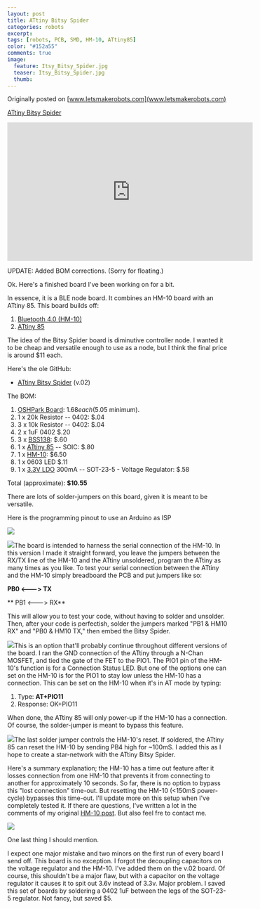 ```yaml
---
layout: post
title: ATtiny Bitsy Spider
categories: robots
excerpt:
tags: [robots, PCB, SMD, HM-10, ATtiny85]
color: "#152a55"
comments: true
image:
  feature: Itsy_Bitsy_Spider.jpg
  teaser: Itsy_Bitsy_Spider.jpg
  thumb:
---
```


Originally posted on [www.letsmakerobots.com](www.letsmakerobots.com)

<a class="btn" href="/files/ATtiny_85__Serial_talking_to_HM_10_v4.zip" target="">ATtiny Bitsy Spider</a>

<div class="flex-video">
<iframe width="560" height="315" src="https://www.youtube.com/embed/wQFeiCescf0" frameborder="0" allowfullscreen></iframe>
</div>

UPDATE: Added BOM corrections. (Sorry for floating.)

Ok. Here's a finished board I've been working on for a bit.

In essence, it is a BLE node board.  It combines an HM-10 board with an ATtiny 85\.  This board builds off:

1.  [Bluetooth 4.0 (HM-10) ](http://letsmakerobots.com/node/38009)
2.  [ATtiny 85](http://letsmakerobots.com/node/39130)

The idea of the Bitsy Spider board is diminutive controller node.  I wanted it to be cheap and versatile enough to use as a node, but I think the final price is around $11 each.

Here's the ole GitHub:

*   [ATtiny Bitsy Spider](https://github.com/Ladvien/HM-10) (v.02)

The BOM:

1.  [OSHPark Board](http://www.oshpark.com/shared_projectss/dTdbdJec): $1.68 each ($5.05 minimum).
2.  1 x 20k Resistor -- 0402: $.04
3.  3 x 10k Resistor -- 0402: $.04
4.  2 x 1uF 0402 $.20
5.  3 x [BSS138](https://www.google.com/#q=bss138): $.60
6.  1 x [ATtiny 85](http://www.mouser.com/ProductDetail/Atmel/ATtiny85-20SU/?qs=8jWQYweyg6N/GXnwAe4Icw==) -- SOIC: $.80
7.  1 x [HM-10](http://imall.iteadstudio.com/im130614001.html): $6.50
8.  1 x 0603 LED $.11
9.  1 x [3.3V LDO](http://www.mouser.com/Search/ProductDetail.aspx?R=MCP1802T-3302I/OTvirtualkey57940000virtualkey579-MCP1802T-3302IOT) 300mA -- SOT-23-5 - Voltage Regulator: $.58

Total (approximate): **$10.55**

There are lots of solder-jumpers on this board, given it is meant to be versatile.  

Here is the programming pinout to use an Arduino as ISP

![](../../images/Incy_Blue.jpg)

![](../../images/Attiny_Bitsy_Spider_--_Solder_Jumpers_for_TX-RX.jpg)The board is intended to harness the serial connection of the HM-10\.  In this version I made it straight forward, you leave the jumpers between the RX/TX line of the HM-10 and the ATtiny unsoldered, program the ATtiny as many times as you like.  To test your serial connection between the ATtiny and the HM-10 simply breadboard the PCB and put jumpers like so:

**PB0 <---> TX**

** PB1 <---> RX**

This will allow you to test your code, without having to solder and unsolder.  Then, after your code is perfectish, solder the jumpers marked "PB1 & HM10 RX" and "PB0 & HM10 TX," then embed the Bitsy Spider.

![](../../images/Attiny_Bitsy_Spider_--_Solder_Jumpers_for_Always_On.jpg)This is an option that'll probably continue throughout different versions of the board.  I ran the GND connection of the ATtiny through a N-Chan MOSFET, and tied the gate of the FET to the PIO1\.  The PIO1 pin of the HM-10's function is for a Connection Status LED.  But one of the options one can set on the HM-10 is for the PIO1 to stay low unless the HM-10 has a connection.  This can be set on the HM-10 when it's in AT mode by typing:

1.  Type: **AT+PIO11**
2.  Response: OK+PIO11

When done, the ATtiny 85 will only power-up if the HM-10 has a connection.  Of course, the solder-jumper is meant to bypass this feature.

![](../../images/Attiny_Bitsy_Spider_--_Solder_Jumpers_for_ATtiny_Reset_Control.jpg)The last solder jumper controls the HM-10's reset.  If soldered, the ATtiny 85 can reset the HM-10 by sending PB4 high for ~100mS.  I added this as I hope to create a star-network with the ATtiny Bitsy Spider.  

Here's a summary explanation; the HM-10 has a time out feature after it losses connection from one HM-10 that prevents it from connecting to another for approximately 10 seconds.  So far, there is no option to bypass this "lost connection" time-out.  But resetting the HM-10 (<150mS power-cycle) bypasses this time-out.  I'll update more on this setup when I've completely tested it.  If there are questions, I've written a lot in the comments of my original [HM-10 post](http://letsmakerobots.com/node/38009).  But also feel fre to contact me.

![](../../images/ATtiny_Bitsy_Spider_--_No_Decoupling.jpg)

One last thing I should mention.  

I expect one major mistake and two minors on the first run of every board I send off.  This board is no exception.  I forgot the decoupling capacitors on the voltage regulator and the HM-10\.  I've added them on the v.02 board.  Of course, this shouldn't be a major flaw, but with a capacitor on the voltage regulator it causes it to spit out 3.6v instead of 3.3v.  Major problem.  I saved this set of boards by soldering a 0402 1uF between the legs of the SOT-23-5 regulator.  Not fancy, but saved $5.

